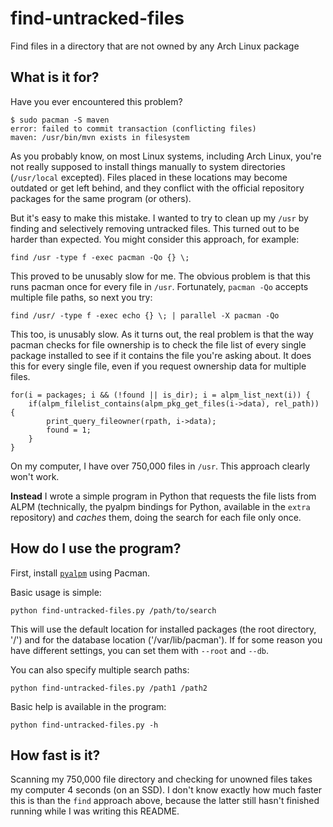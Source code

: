 # find-untracked-files
Find files in a directory that are not owned by any Arch Linux package

## What is it for?
Have you ever encountered this problem?

    $ sudo pacman -S maven
    error: failed to commit transaction (conflicting files)
    maven: /usr/bin/mvn exists in filesystem

As you probably know, on most Linux systems, including Arch Linux,
you're not really supposed to install things manually to system 
directories (`/usr/local` excepted). Files placed in these locations
may become outdated or get left behind, and they conflict with the
official repository packages for the same program (or others).

But it's easy to make this mistake. I wanted to try to clean up my 
`/usr` by finding and selectively removing untracked files. This 
turned out to be harder than expected. You might consider this 
approach, for example:

    find /usr -type f -exec pacman -Qo {} \;

This proved to be unusably slow for me. The obvious problem is that 
this runs pacman once for every file in `/usr`. Fortunately, 
`pacman -Qo` accepts multiple file paths, so next you try:

    find /usr/ -type f -exec echo {} \; | parallel -X pacman -Qo

This too, is unusably slow. As it turns out, the real problem is
that the way pacman checks for file ownership is to check the file 
list of every single package installed to see if it contains the
file you're asking about. It does this for every single file,
even if you request ownership data for multiple files.

    for(i = packages; i && (!found || is_dir); i = alpm_list_next(i)) {
        if(alpm_filelist_contains(alpm_pkg_get_files(i->data), rel_path)) {
            print_query_fileowner(rpath, i->data);
            found = 1;
        }
    }

On my computer, I have over 750,000 files in `/usr`. This approach 
clearly won't work.

**Instead** I wrote a simple program in Python that requests the 
file lists from ALPM (technically, the pyalpm bindings for Python,
available in the `extra` repository) and *caches* them, doing the 
search for each file only once.

## How do I use the program?

First, install 
[`pyalpm`](https://archlinux.org/packages/extra/x86_64/pyalpm/) 
using Pacman.

Basic usage is simple:

    python find-untracked-files.py /path/to/search

This will use the default location for installed packages (the root
directory, '/') and for the database location ('/var/lib/pacman').
If for some reason you have different settings, you can set them with
`--root` and `--db`.

You can also specify multiple search paths:

    python find-untracked-files.py /path1 /path2

Basic help is available in the program:

    python find-untracked-files.py -h

## How fast is it?

Scanning my 750,000 file directory and checking for unowned files 
takes my computer 4 seconds (on an SSD). I don't know exactly how
much faster this is than the `find` approach above, because the 
latter still hasn't finished running while I was writing this README.
